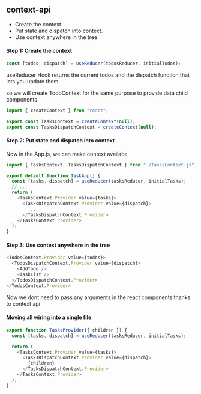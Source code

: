 ## context-api

- Create the context.
- Put state and dispatch into context.
- Use context anywhere in the tree.

#### Step 1: Create the context

```javascript
const [todos, dispatch] = useReducer(todosReducer, initialTodos);
```

useReducer Hook returns the current todos and the dispatch function that lets you update them

so we will create TodoContext for the same purpose to provide data child components

```javascript
import { createContext } from "react";

export const TasksContext = createContext(null);
export const TasksDispatchContext = createContext(null);
```

#### Step 2: Put state and dispatch into context

Now in the App.js, we can make context availabe

```javascript
import { TasksContext, TasksDispatchContext } from "./TasksContext.js";

export default function TaskApp() {
  const [tasks, dispatch] = useReducer(tasksReducer, initialTasks);
  // ...
  return (
    <TasksContext.Provider value={tasks}>
      <TasksDispatchContext.Provider value={dispatch}>
        ...
      </TasksDispatchContext.Provider>
    </TasksContext.Provider>
  );
}
```

#### Step 3: Use context anywhere in the tree

```javascript
<TodosContext.Provider value={todos}>
  <TodosDispatchContext.Provider value={dispatch}>
    <AddTodo />
    <TaskList />
  </TodosDispatchContext.Provider>
</TodosContext.Provider>
```

Now we dont need to pass any arguments in the react components thanks to context api

#### Moving all wiring into a single file

```javascript
export function TasksProvider({ children }) {
  const [tasks, dispatch] = useReducer(tasksReducer, initialTasks);

  return (
    <TasksContext.Provider value={tasks}>
      <TasksDispatchContext.Provider value={dispatch}>
        {children}
      </TasksDispatchContext.Provider>
    </TasksContext.Provider>
  );
}
```
